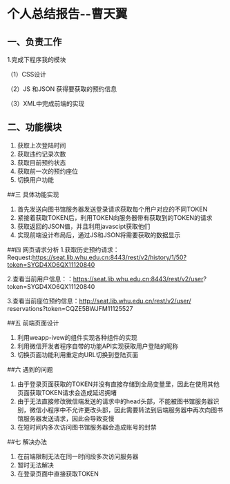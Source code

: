# 个人总结报告--曹天翼

## 一、负责工作
1.完成下程序我的模块

（1）CSS设计

（2）JS 和JSON 获得要获取的预约信息

（3）XML中完成前端的实现
  
## 二、功能模块 
1. 获取上次登陆时间
2. 获取违约记录次数
3. 获取目前预约状态
4. 获取前一次的预约座位
5. 切换用户功能

##三 具体功能实现
1. 首先发送向图书馆服务器发送登录请求获取每个用户对应的不同TOKEN
2. 紧接着获取TOKEN后，利用TOKEN向服务器带有获取到的TOKEN的请求
3. 获取返回的JSON值，并且利用javascipt获取他们
4. 实现前端设计布局后，通过JS和JSON将需要获取的数据显示

##四 网页请求分析
1.获取历史预约请求： Request:https://seat.lib.whu.edu.cn:8443/rest/v2/history/1/50?token=SYGD4XO6QX11120840 

2.查看当前用户信息：：https://seat.lib.whu.edu.cn:8443/rest/v2/user? token=SYGD4XO6QX11120840 

3.查看当前座位预约信息：http://seat.lib.whu.edu.cn/rest/v2/user/ reservations?token=CQZE5BWJFM11125527

##五 前端页面设计
1. 利用weapp-ivew的组件实现各种组件的实现
2. 利用微信开发者程序自带的功能API实现获取用户登陆的昵称
3. 切换页面功能利用重定向URL切换到登陆页面


##六 遇到的问题
1. 由于登录页面获取的TOKEN并没有直接存储到全局变量里，因此在使用其他页面获取TOKEN请求会造成延迟拥堵
2. 由于无法直接修改微信端发送的请求中的head头部，不能被图书馆服务器识别，微信小程序中不允许更改头部，因此需要转法到后端服务器中再次向图书馆服务器发送请求，因此会导致变慢
3. 在短时间内多次访问图书馆服务器会造成账号的封禁

##七 解决办法
1. 在前端限制无法在同一时间段多次访问服务器
2. 暂时无法解决  
3. 在登录页面中直接获取TOKEN


